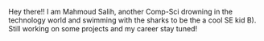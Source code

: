Hey there!! 
I am Mahmoud Salih, another Comp-Sci drowning in the technology world and swimming with the sharks to be the a cool SE kid B).
Still working on some projects and my career stay tuned!
